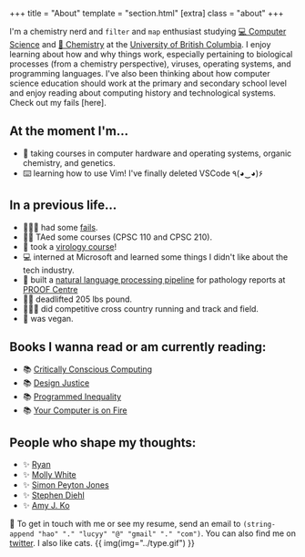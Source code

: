 +++
title = "About"
template = "section.html"
[extra]
class = "about"
+++

I'm a chemistry nerd and `filter` and `map` enthusiast studying [💻 Computer Science](https://www.cs.ubc.ca/) and [🧪 Chemistry](https://www.chem.ubc.ca/) at the [University of British Columbia](https://www.ubc.ca/). I enjoy learning about how and why things work, especially pertaining to biological processes (from a chemistry perspective), viruses, operating systems, and programming languages. I've also been thinking about how computer science education should work at the primary and secondary school level and enjoy reading about computing history and technological systems. Check out my fails [here].

## At the moment I'm...
- 🎒 taking courses in computer hardware and operating systems, organic chemistry, and genetics.
- ⌨️  learning how to use Vim! I've finally deleted VSCode	٩(◕‿◕)۶

## In a previous life...
- 🤷🏻‍♀ had some [fails](@/failures/_index.md).
- 👋🏻 TAed some courses (CPSC 110 and CPSC 210).
- 🦠 took a [virology course](/school/micb306)!
- 💻 interned at Microsoft and learned some things I didn't like about the tech industry.
- 🏥 built a [natural language processing pipeline](https://www.medrxiv.org/content/10.1101/2021.05.04.21256134v1) for pathology reports at [PROOF Centre](https://www.proofcentre.ca/)
- 🏋️‍♀️ deadlifted 205 lbs pound.
- 🏃🏻‍♀ did competitive cross country running and track and field.
- 🥕 was vegan.

## Books I wanna read or am currently reading:
- 📚 [Critically Conscious Computing](https://criticallyconsciouscomputing.org/)
- 📚 [Design Justice](https://design-justice.pubpub.org/)
- 📚 [Programmed Inequality](https://mitpress.mit.edu/books/programmed-inequality)
- 📚 [Your Computer is on Fire](https://mitpress.mit.edu/books/your-computer-fire)

## People who shape my thoughts:
- ✨ [Ryan](https://www.ryanmehri.dev/)
- ✨ [Molly White](https://www.mollywhite.net/)
- ✨ [Simon Peyton Jones](https://en.wikipedia.org/wiki/Simon_Peyton_Jones)
- ✨ [Stephen Diehl](https://twitter.com/smdiehl) 
- ✨ [Amy J. Ko](https://faculty.washington.edu/ajko/)

💖 To get in touch with me or see my resume, send an email to `(string-append "hao" "." "lucyy" "@" "gmail" "." "com")`. You can also find me on [twitter](https://twitter.com/hoalycu). I also like cats.
{{ img(img="../type.gif") }}


